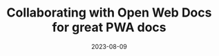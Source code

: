 ---
layout: article.njk
title: "Collaborating with Open Web Docs for great PWA docs"
tags: article
date: 2023-08-09
excerpt: "On the Edge team, we collaborated with Open Web Docs on a project to revamp the Progressive Web Apps documentation on MDN. Learn more about the new content we created, and about how cross-organization collaboration on web documentation leads to better docs for everyone."
thumbnail: "/assets/pwa-logo.png"
external: https://blogs.windows.com/msedgedev/2023/08/09/pwa-documentation-mdn-web-docs-open-web-docs/
---